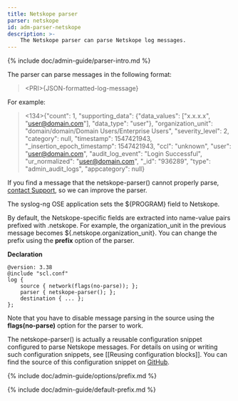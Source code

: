 ```yaml
---
title: Netskope parser
parser: netskope
id: adm-parser-netskope
description: >-
    The Netskope parser can parse Netskope log messages.
---
```


{% include doc/admin-guide/parser-intro.md %}

The parser can parse messages in the following format:

>\<PRI\>{JSON-formatted-log-message}

For example:

><134>{"count": 1, "supporting_data": {"data_values": ["x.x.x.x", "user@domain.com"], "data_type": "user"}, "organization_unit": "domain/domain/Domain Users/Enterprise Users", "severity_level": 2, "category": null, "timestamp": 1547421943, "_insertion_epoch_timestamp": 1547421943, "ccl": "unknown", "user": "user@domain.com", "audit_log_event": "Login Successful", "ur_normalized": "user@domain.com", "_id": "936289", "type": "admin_audit_logs", "appcategory": null}

If you find a message that the netskope-parser() cannot properly parse,
[contact Support](https://www.syslog-ng.com/support/), so we can improve
the parser.

The syslog-ng OSE application sets the \${PROGRAM} field to Netskope.

By default, the Netskope-specific fields are extracted into name-value
pairs prefixed with .netskope. For example, the organization\_unit in
the previous message becomes \${.netskope.organization\_unit}. You can
change the prefix using the **prefix** option of the parser.

**Declaration**

```config
@version: 3.38
@include "scl.conf"
log {
    source { network(flags(no-parse)); };
    parser { netskope-parser(); };
    destination { ... };
};
```

Note that you have to disable message parsing in the source using the
**flags(no-parse)** option for the parser to work.

The netskope-parser() is actually a reusable configuration snippet
configured to parse Netskope messages. For details on using or writing
such configuration snippets, see [[Reusing configuration blocks]].
You can find the source of this configuration snippet on
[GitHub](https://github.com/syslog-ng/syslog-ng/blob/master/scl/netskope/plugin.conf).

{% include doc/admin-guide/options/prefix.md %}

{% include doc/admin-guide/default-prefix.md %}
